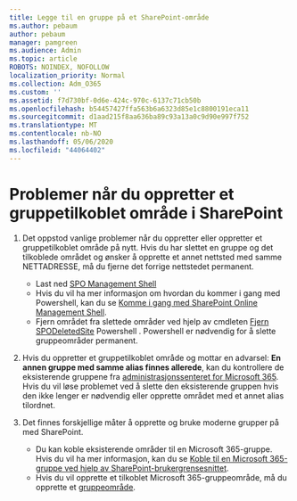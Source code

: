```yaml
---
title: Legge til en gruppe på et SharePoint-område
ms.author: pebaum
author: pebaum
manager: pamgreen
ms.audience: Admin
ms.topic: article
ROBOTS: NOINDEX, NOFOLLOW
localization_priority: Normal
ms.collection: Adm_O365
ms.custom: ''
ms.assetid: f7d730bf-0d6e-424c-970c-6137c71cb50b
ms.openlocfilehash: b54457427ffa563b6a6323d85e1c8800191eca11
ms.sourcegitcommit: d1aad215f8aa636ba89c93a13a0c9d90e997f752
ms.translationtype: MT
ms.contentlocale: nb-NO
ms.lasthandoff: 05/06/2020
ms.locfileid: "44064402"
---
```

# <a name="issues-when-creating-a-group-connected-site-in-sharepoint"></a>Problemer når du oppretter et gruppetilkoblet område i SharePoint

1. Det oppstod vanlige problemer når du oppretter eller oppretter et gruppetilkoblet område på nytt.
Hvis du har slettet en gruppe og det tilkoblede området og ønsker å opprette et annet nettsted med samme NETTADRESSE, må du fjerne det forrige nettstedet permanent.

   - Last ned [SPO Management Shell](https://support.office.com/article/introduction-to-the-sharepoint-online-management-shell-c16941c3-19b4-4710-8056-34c034493429)
   - Hvis du vil ha mer informasjon om hvordan du kommer i gang med Powershell, kan du se [Komme i gang med SharePoint Online Management Shell](https://docs.microsoft.com/powershell/module/sharepoint-online/remove-sposite).
   - Fjern området fra slettede områder ved hjelp av cmdleten [Fjern SPODeletedSite](https://docs.microsoft.com/powershell/module/sharepoint-online/remove-sposite?view=sharepoint-ps) Powershell . Powershell er nødvendig for å slette gruppeområder permanent.

1. Hvis du oppretter et gruppetilkoblet område og mottar en advarsel: **En annen gruppe med samme alias finnes allerede**, kan du kontrollere de eksisterende gruppene fra [administrasjonssenteret for Microsoft 365](https://admin.microsoft.com/AdminPortal/Home#/groups). Hvis du vil løse problemet ved å slette den eksisterende gruppen hvis den ikke lenger er nødvendig eller opprette området med et annet alias tilordnet.

1. Det finnes forskjellige måter å opprette og bruke moderne grupper på med SharePoint.

   - Du kan koble eksisterende områder til en Microsoft 365-gruppe. Hvis du vil ha mer informasjon, kan du se [Koble til en Microsoft 365-gruppe ved hjelp av SharePoint-brukergrensesnittet](https://docs.microsoft.com/sharepoint/dev/transform/modernize-connect-to-office365-group#connect-an-office-365-group-using-the-sharepoint-user-interface).
   - Hvis du vil opprette et tilkoblet Microsoft 365-gruppeområde, må du opprette et [gruppeområde](https://admin.microsoft.com/sharepoint).

